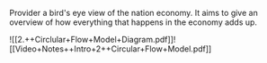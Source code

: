 Provider a bird's eye view of the nation economy. It aims to give an overview of how everything that happens in the economy adds up.

![[2.++Circlular+Flow+Model+Diagram.pdf]]![[Video+Notes++Intro+2++Circular+Flow+Model.pdf]]